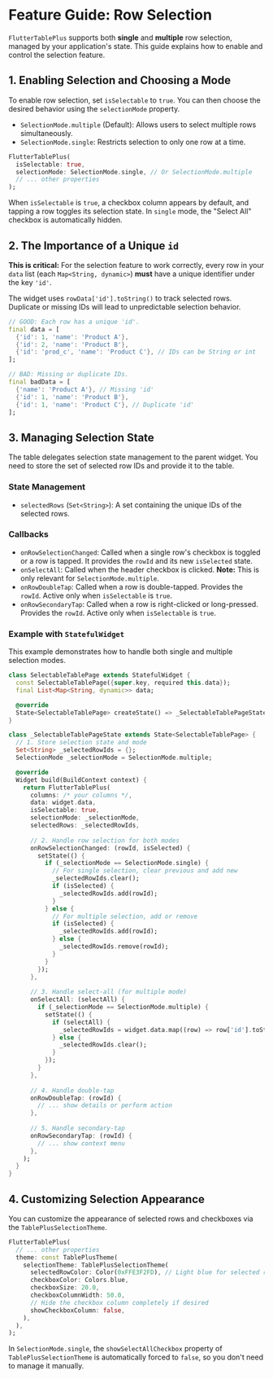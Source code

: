 # Feature Guide: Row Selection

`FlutterTablePlus` supports both **single** and **multiple** row selection, managed by your application's state. This guide explains how to enable and control the selection feature.

## 1. Enabling Selection and Choosing a Mode

To enable row selection, set `isSelectable` to `true`. You can then choose the desired behavior using the `selectionMode` property.

- `SelectionMode.multiple` (Default): Allows users to select multiple rows simultaneously.
- `SelectionMode.single`: Restricts selection to only one row at a time.

```dart
FlutterTablePlus(
  isSelectable: true,
  selectionMode: SelectionMode.single, // Or SelectionMode.multiple
  // ... other properties
);
```

When `isSelectable` is `true`, a checkbox column appears by default, and tapping a row toggles its selection state. In `single` mode, the "Select All" checkbox is automatically hidden.

## 2. The Importance of a Unique `id`

**This is critical:** For the selection feature to work correctly, every row in your `data` list (each `Map<String, dynamic>`) **must** have a unique identifier under the key `'id'`.

The widget uses `rowData['id'].toString()` to track selected rows. Duplicate or missing IDs will lead to unpredictable selection behavior.

```dart
// GOOD: Each row has a unique 'id'.
final data = [
  {'id': 1, 'name': 'Product A'},
  {'id': 2, 'name': 'Product B'},
  {'id': 'prod_c', 'name': 'Product C'}, // IDs can be String or int
];

// BAD: Missing or duplicate IDs.
final badData = [
  {'name': 'Product A'}, // Missing 'id'
  {'id': 1, 'name': 'Product B'},
  {'id': 1, 'name': 'Product C'}, // Duplicate 'id'
];
```

## 3. Managing Selection State

The table delegates selection state management to the parent widget. You need to store the set of selected row IDs and provide it to the table.

### State Management

- `selectedRows` (`Set<String>`): A set containing the unique IDs of the selected rows.

### Callbacks

- `onRowSelectionChanged`: Called when a single row's checkbox is toggled or a row is tapped. It provides the `rowId` and its new `isSelected` state.
- `onSelectAll`: Called when the header checkbox is clicked. **Note:** This is only relevant for `SelectionMode.multiple`.
- `onRowDoubleTap`: Called when a row is double-tapped. Provides the `rowId`. Active only when `isSelectable` is `true`.
- `onRowSecondaryTap`: Called when a row is right-clicked or long-pressed. Provides the `rowId`. Active only when `isSelectable` is `true`.

### Example with `StatefulWidget`

This example demonstrates how to handle both single and multiple selection modes.

```dart
class SelectableTablePage extends StatefulWidget {
  const SelectableTablePage({super.key, required this.data});
  final List<Map<String, dynamic>> data;

  @override
  State<SelectableTablePage> createState() => _SelectableTablePageState();
}

class _SelectableTablePageState extends State<SelectableTablePage> {
  // 1. Store selection state and mode
  Set<String> _selectedRowIds = {};
  SelectionMode _selectionMode = SelectionMode.multiple;

  @override
  Widget build(BuildContext context) {
    return FlutterTablePlus(
      columns: /* your columns */,
      data: widget.data,
      isSelectable: true,
      selectionMode: _selectionMode,
      selectedRows: _selectedRowIds,
      
      // 2. Handle row selection for both modes
      onRowSelectionChanged: (rowId, isSelected) {
        setState(() {
          if (_selectionMode == SelectionMode.single) {
            // For single selection, clear previous and add new
            _selectedRowIds.clear();
            if (isSelected) {
              _selectedRowIds.add(rowId);
            }
          } else {
            // For multiple selection, add or remove
            if (isSelected) {
              _selectedRowIds.add(rowId);
            } else {
              _selectedRowIds.remove(rowId);
            }
          }
        });
      },
      
      // 3. Handle select-all (for multiple mode)
      onSelectAll: (selectAll) {
        if (_selectionMode == SelectionMode.multiple) {
          setState(() {
            if (selectAll) {
              _selectedRowIds = widget.data.map((row) => row['id'].toString()).toSet();
            } else {
              _selectedRowIds.clear();
            }
          });
        }
      },
      
      // 4. Handle double-tap
      onRowDoubleTap: (rowId) {
        // ... show details or perform action
      },
      
      // 5. Handle secondary-tap
      onRowSecondaryTap: (rowId) {
        // ... show context menu
      },
    );
  }
}
```

## 4. Customizing Selection Appearance

You can customize the appearance of selected rows and checkboxes via the `TablePlusSelectionTheme`.

```dart
FlutterTablePlus(
  // ... other properties
  theme: const TablePlusTheme(
    selectionTheme: TablePlusSelectionTheme(
      selectedRowColor: Color(0xFFE3F2FD), // Light blue for selected rows
      checkboxColor: Colors.blue,
      checkboxSize: 20.0,
      checkboxColumnWidth: 50.0,
      // Hide the checkbox column completely if desired
      showCheckboxColumn: false, 
    ),
  ),
);
```

In `SelectionMode.single`, the `showSelectAllCheckbox` property of `TablePlusSelectionTheme` is automatically forced to `false`, so you don't need to manage it manually.